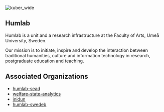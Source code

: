 ![kuber_wide](https://user-images.githubusercontent.com/17061116/219653857-650ec95d-5128-453e-9746-5f0da5ef4cb0.png)

## Humlab

Humlab is a unit and a research infrastructure at the Faculty of Arts, Umeå University, Sweden.

Our mission is to initiate, inspire and develop the interaction between traditional humanities, culture and information technology in research, postgraduate education and teaching.

## Associated Organizations

 - [humlab-sead](github.com/humlab-sead)
 - [welfare-state-analytics](github.com/welfare-state-analytics)
 - [inidun](github.com/inidun)
 - [humlab-swedeb](github.com/humlab-swedeb)
